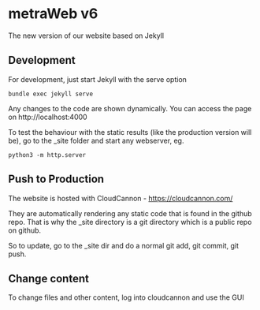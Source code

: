 # metraWeb v6

The new version of our website based on Jekyll


## Development

For development, just start Jekyll with the serve option

`bundle exec jekyll serve`

Any changes to the code are shown dynamically. You can access the page on http://localhost:4000


To test the behaviour with the static results (like the production version will be), go to the _site folder and start any webserver, eg.

`python3 -m http.server`


## Push to Production

The website is hosted with CloudCannon - https://cloudcannon.com/

They are automatically rendering any static code that is found in the github repo. That is why the _site directory is a git directory which is a public repo on github.

So to update, go to the _site dir and do a normal git add, git commit, git push.


## Change content

To change files and other content, log into cloudcannon and use the GUI